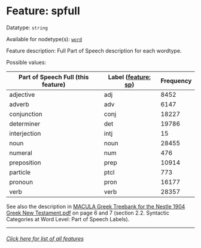 # Feature: spfull

Datatype: `string`

Available for nodetype(s): [`word`](wordnodefeatures.md#readme)

Feature description: Full Part of Speech description for each wordtype.

Possible values:

Part of Speech Full (this feature) | Label ([feature: sp](sp.md#readme)) | Frequency
--- | --- | ---
adjective | adj | 8452
adverb | adv | 6147
conjunction | conj | 18227
determiner | det | 19786
interjection | intj | 15
noun | noun | 28455
numeral | num | 476
preposition | prep | 10914
particle | ptcl | 773
pronoun | pron | 16177
verb | verb | 28357

See also the description in [MACULA Greek Treebank for the Nestle 1904 Greek New Testament.pdf](https://nbviewer.org/github/biblicalhumanities/greek-new-testament/blob/master/syntax-trees/nestle1904/doc/Nestle%201904%20Treebank%20Documentation.pdf) on page 6 and 7 (section 2.2. Syntactic Categories at Word Level: Part of Speech Labels).

---
###### [Click here for list of all features](home.md#readme)

